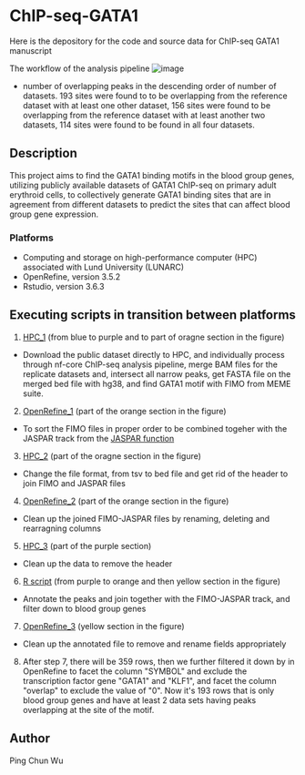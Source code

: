 # ChIP-seq-GATA1
Here is the depository for the code and source data for ChIP-seq GATA1 manuscript

The workflow of the analysis pipeline
![image](https://user-images.githubusercontent.com/102995282/189619049-4d5fcd97-26eb-4530-83c0-ac76469cf871.png)
* number of overlapping peaks in the descending order of number of datasets. 193 sites were found to to be overlapping from the reference dataset with at least one other dataset, 156 sites were found to be overlapping from the reference dataset with at least another two datasets, 114 sites were found to be found in all four datasets.

## Description
This project aims to find the GATA1 binding motifs in the blood group genes, utilizing publicly available datasets of GATA1 ChIP-seq on primary adult erythroid cells, to collectively generate GATA1 binding sites that are in agreement from different datasets to predict the sites that can affect blood group gene expression. 

### Platforms
* Computing and storage on high-performance computer (HPC) associated with Lund University (LUNARC)
* OpenRefine, version 3.5.2
* Rstudio, version 3.6.3

## Executing scripts in transition between platforms
1. [HPC_1](https://github.com/ILM-MLOlab/ChIP-seq-GATA1/blob/main/HPC/HPC_1) (from blue to purple and to part of oragne section in the figure)
* Download the public dataset directly to HPC, and individually process through nf-core ChIP-seq analysis pipeline, merge BAM files for the replicate datasets and, intersect all narrow peaks, get FASTA file on the merged bed file with hg38, and find GATA1 motif with FIMO from MEME suite.
2. [OpenRefine_1](https://github.com/ILM-MLOlab/ChIP-seq-GATA1/blob/main/OpenRefine/OpenRefine_1) (part of the orange section in the figure)
* To sort the FIMO files in proper order to be combined togeher with the JASPAR track from the [JASPAR function](https://github.com/ILM-MLOlab/ChIP-seq-GATA1/tree/main/JasparFunctions)
3. [HPC_2](https://github.com/ILM-MLOlab/ChIP-seq-GATA1/blob/main/HPC/HPC_2) (part of the oragne section in the figure)
* Change the file format, from tsv to bed file and get rid of the header to join FIMO and JASPAR files
4. [OpenRefine_2](https://github.com/ILM-MLOlab/ChIP-seq-GATA1/blob/main/OpenRefine/OpenRefine_2) (part of the orange section in the figure)
* Clean up the joined FIMO-JASPAR files by renaming, deleting and rearragning columns
5. [HPC_3](https://github.com/ILM-MLOlab/ChIP-seq-GATA1/blob/main/HPC/HPC_3) (part of the purple section)
* Clean up the data to remove the header 
6. [R script](https://github.com/ILM-MLOlab/ChIP-seq-GATA1/blob/main/R%20script/R%20script) (from purple to orange and then yellow section in the figure)
* Annotate the peaks and join together with the FIMO-JASPAR track, and filter down to blood group genes
7. [OpenRefine_3](https://github.com/ILM-MLOlab/ChIP-seq-GATA1/blob/main/OpenRefine/OpenRefine_3) (yellow section in the figure)
* Clean up the annotated file to remove and rename fields appropriately
8. After step 7, there will be 359 rows, then we further filtered it down by in OpenRefine to facet the column "SYMBOL" and exclude the transcription factor gene "GATA1" and "KLF1", and facet the column "overlap" to exclude the value of "0". Now it's 193 rows that is only blood group genes and have at least 2 data sets having peaks overlapping at the site of the motif.

## Author
Ping Chun Wu
